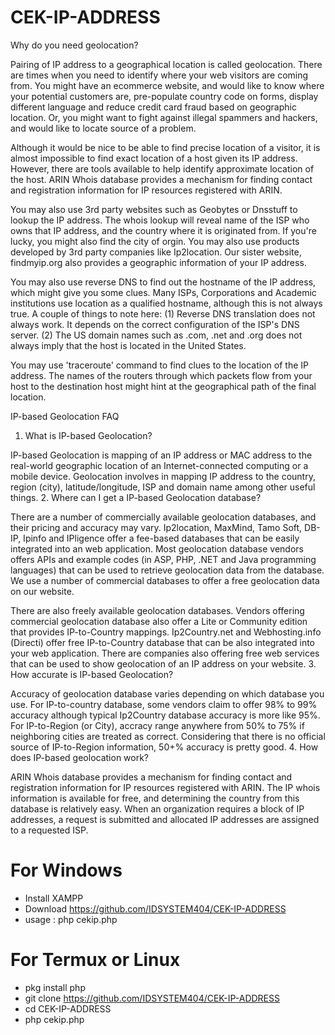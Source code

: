 # CEK-IP-ADDRESS


Why do you need geolocation?

Pairing of IP address to a geographical location is called geolocation. There are times when you need to identify where your web visitors are coming from. You might have an ecommerce website, and would like to know where your potential customers are, pre-populate country code on forms, display different language and reduce credit card fraud based on geographic location. Or, you might want to fight against illegal spammers and hackers, and would like to locate source of a problem.

Although it would be nice to be able to find precise location of a visitor, it is almost impossible to find exact location of a host given its IP address. However, there are tools available to help identify approximate location of the host. ARIN Whois database provides a mechanism for finding contact and registration information for IP resources registered with ARIN.

You may also use 3rd party websites such as Geobytes or Dnsstuff to lookup the IP address. The whois lookup will reveal name of the ISP who owns that IP address, and the country where it is originated from. If you're lucky, you might also find the city of orgin. You may also use products developed by 3rd party companies like Ip2location. Our sister website, findmyip.org also provides a geographic information of your IP address.

You may also use reverse DNS to find out the hostname of the IP address, which might give you some clues. Many ISPs, Corporations and Academic institutions use location as a qualified hostname, although this is not always true. A couple of things to note here: (1) Reverse DNS translation does not always work. It depends on the correct configuration of the ISP's DNS server. (2) The US domain names such as .com, .net and .org does not always imply that the host is located in the United States.

You may use 'traceroute' command to find clues to the location of the IP address. The names of the routers through which packets flow from your host to the destination host might hint at the geographical path of the final location.

IP-based Geolocation FAQ
1. What is IP-based Geolocation?

IP-based Geolocation is mapping of an IP address or MAC address to the real-world geographic location of an Internet-connected computing or a mobile device. Geolocation involves in mapping IP address to the country, region (city), latitude/longitude, ISP and domain name among other useful things.
2. Where can I get a IP-based Geolocation database?

There are a number of commercially available geolocation databases, and their pricing and accuracy may vary. Ip2location, MaxMind, Tamo Soft, DB-IP, Ipinfo and IPligence offer a fee-based databases that can be easily integrated into an web application. Most geolocation database vendors offers APIs and example codes (in ASP, PHP, .NET and Java programming languages) that can be used to retrieve geolocation data from the database. We use a number of commercial databases to offer a free geolocation data on our website.

There are also freely available geolocation databases. Vendors offering commercial geolocation database also offer a Lite or Community edition that provides IP-to-Country mappings. Ip2Country.net and Webhosting.info (Directi) offer free IP-to-Country database that can be also integrated into your web application. There are companies also offering free web services that can be used to show geolocation of an IP address on your website.
3. How accurate is IP-based Geolocation?

Accuracy of geolocation database varies depending on which database you use. For IP-to-country database, some vendors claim to offer 98% to 99% accuracy although typical Ip2Country database accuracy is more like 95%. For IP-to-Region (or City), accracy range anywhere from 50% to 75% if neighboring cities are treated as correct. Considering that there is no official source of IP-to-Region information, 50+% accuracy is pretty good.
4. How does IP-based geolocation work?

ARIN Whois database provides a mechanism for finding contact and registration information for IP resources registered with ARIN. The IP whois information is available for free, and determining the country from this database is relatively easy. When an organization requires a block of IP addresses, a request is submitted and allocated IP addresses are assigned to a requested ISP.

# For Windows
- Install XAMPP
- Download https://github.com/IDSYSTEM404/CEK-IP-ADDRESS
- usage : php cekip.php

# For Termux or Linux
- pkg install php
- git clone https://github.com/IDSYSTEM404/CEK-IP-ADDRESS
- cd CEK-IP-ADDRESS
- php cekip.php
